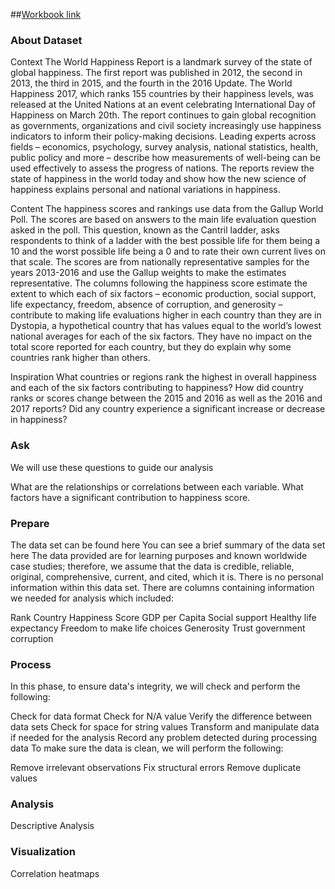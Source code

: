 ##[Workbook link](https://www.kaggle.com/code/pongpisutkongdan/wb-google-data-analytic-cs3-world-happiness)

### About Dataset
Context The World Happiness Report is a landmark survey of the state of global happiness. The first report was published in 2012, the second in 2013, the third in 2015, and the fourth in the 2016 Update. The World Happiness 2017, which ranks 155 countries by their happiness levels, was released at the United Nations at an event celebrating International Day of Happiness on March 20th. The report continues to gain global recognition as governments, organizations and civil society increasingly use happiness indicators to inform their policy-making decisions. Leading experts across fields – economics, psychology, survey analysis, national statistics, health, public policy and more – describe how measurements of well-being can be used effectively to assess the progress of nations. The reports review the state of happiness in the world today and show how the new science of happiness explains personal and national variations in happiness.

Content The happiness scores and rankings use data from the Gallup World Poll. The scores are based on answers to the main life evaluation question asked in the poll. This question, known as the Cantril ladder, asks respondents to think of a ladder with the best possible life for them being a 10 and the worst possible life being a 0 and to rate their own current lives on that scale. The scores are from nationally representative samples for the years 2013-2016 and use the Gallup weights to make the estimates representative. The columns following the happiness score estimate the extent to which each of six factors – economic production, social support, life expectancy, freedom, absence of corruption, and generosity – contribute to making life evaluations higher in each country than they are in Dystopia, a hypothetical country that has values equal to the world’s lowest national averages for each of the six factors. They have no impact on the total score reported for each country, but they do explain why some countries rank higher than others.

Inspiration What countries or regions rank the highest in overall happiness and each of the six factors contributing to happiness? How did country ranks or scores change between the 2015 and 2016 as well as the 2016 and 2017 reports? Did any country experience a significant increase or decrease in happiness?

### Ask
We will use these questions to guide our analysis

What are the relationships or correlations between each variable.
What factors have a significant contribution to happiness score.

### Prepare
The data set can be found here
You can see a brief summary of the data set here
The data provided are for learning purposes and known worldwide case studies; therefore, we assume that the data is credible, reliable, original, comprehensive, current, and cited, which it is.
There is no personal information within this data set.
There are columns containing information we needed for analysis which included:

Rank
Country
Happiness Score
GDP per Capita
Social support
Healthy life expectancy
Freedom to make life choices
Generosity
Trust government corruption

### Process
In this phase, to ensure data's integrity, we will check and perform the following:

Check for data format
Check for N/A value
Verify the difference between data sets
Check for space for string values
Transform and manipulate data if needed for the analysis
Record any problem detected during processing data
To make sure the data is clean, we will perform the following:

Remove irrelevant observations
Fix structural errors
Remove duplicate values

### Analysis
Descriptive Analysis

### Visualization
Correlation heatmaps

